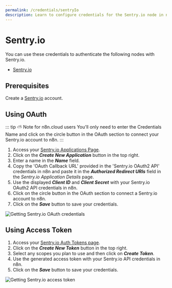 ```yaml
---
permalink: /credentials/sentryIo
description: Learn to configure credentials for the Sentry.io node in n8n
---
```


# Sentry.io

You can use these credentials to authenticate the following nodes with Sentry.io.
- [Sentry.io](../../nodes-library/nodes/SentryIo/README.md)

## Prerequisites

Create a [Sentry.io](https://sentry.io/) account.

## Using OAuth

::: tip ⛅️ Note for n8n.cloud users
You'll only need to enter the Credentials Name and click on the circle button in the OAuth section to connect your Sentry.io account to n8n.
:::

1. Access your [Sentry.io Applications Page](https://sentry.io/settings/account/api/applications/).
2. Click on the ***Create New Application*** button in the top right.
3. Enter a name in the ***Name*** field.
4. Copy the 'OAuth Callback URL' provided in the 'Sentry.io OAuth2 API' credentials in n8n and paste it in the ***Authorized Redirect URIs*** field in the *Sentry.io Application Details* page.
5. Use the displayed ***Client ID*** and ***Client Secret*** with your Sentry.io OAuth2 API credentials in n8n.
6. Click on the circle button in the OAuth section to connect a Sentry.io account to n8n.
7. Click on the ***Save*** button to save your credentials.

![Getting Sentry.io OAuth credentials](REDACTED)


## Using Access Token

1. Access your [Sentry.io Auth Tokens page](https://sentry.io/settings/account/api/auth-tokens/).
2. Click on the ***Create New Token*** button in the top right.
3. Select any scopes you plan to use and then click on ***Create Token***.
4. Use the generated access token with your Sentry.io API credentials in n8n.
5. Click on the ***Save*** button to save your credentials.

![Getting Sentry.io access token](REDACTED)
